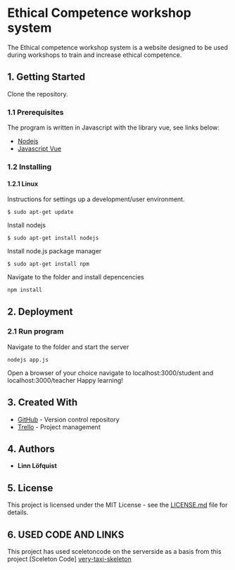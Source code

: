# Ethical Competence workshop system
The Ethical competence workshop system is a website designed to be used during workshops to train and increase ethical competence.

## 1. Getting Started
Clone the repository.

### 1.1 Prerequisites
The program is written in Javascript with the library vue, see links below:
* [Nodejs](https://nodejs.org/)
* [Javascript Vue](https://www.vuejs.org/)

### 1.2 Installing

#### 1.2.1  Linux
Instructions for settings up a development/user environment.

```
$ sudo apt-get update
```
Install nodejs
```
$ sudo apt-get install nodejs
```
Install node.js package manager
```
$ sudo apt-get install npm
```
Navigate to the folder and install depencencies
```
npm install
```
## 2. Deployment

### 2.1 Run program
Navigate to the folder and start the server
```
nodejs app.js
```
Open a browser of your choice navigate to localhost:3000/student and localhost:3000/teacher
Happy learning!
## 3. Created With
* [GitHub](https://github.com/) - Version control repository
* [Trello](https://trello.com/) - Project management

## 4. Authors
* **Linn Löfquist**

## 5. License
This project is licensed under the MIT License - see the [LICENSE.md](LICENSE.md) file for details.

## 6. USED CODE AND LINKS
This project has used sceletoncode on the serverside as a basis from this project
[Sceleton Code] [very-taxi-skeleton](https://github.com/laaksoharju/very-taxi-skeleton)
